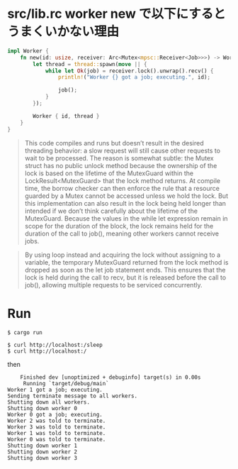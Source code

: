 
# src/lib.rc worker new で以下にするとうまくいかない理由

```rust
impl Worker {
    fn new(id: usize, receiver: Arc<Mutex<mpsc::Receiver<Job>>>) -> Worker {
        let thread = thread::spawn(move || {
            while let Ok(job) = receiver.lock().unwrap().recv() {
                println!("Worker {} got a job; executing.", id);

                job();
            }
        });

        Worker { id, thread }
    }
}
```

> This code compiles and runs but doesn’t result in the desired threading behavior: a slow request will still cause other requests to wait to be processed. The reason is somewhat subtle: the Mutex struct has no public unlock method because the ownership of the lock is based on the lifetime of the MutexGuard<T> within the LockResult<MutexGuard<T>> that the lock method returns. At compile time, the borrow checker can then enforce the rule that a resource guarded by a Mutex cannot be accessed unless we hold the lock. But this implementation can also result in the lock being held longer than intended if we don’t think carefully about the lifetime of the MutexGuard<T>. Because the values in the while let expression remain in scope for the duration of the block, the lock remains held for the duration of the call to job(), meaning other workers cannot receive jobs.

> By using loop instead and acquiring the lock without assigning to a variable, the temporary MutexGuard returned from the lock method is dropped as soon as the let job statement ends. This ensures that the lock is held during the call to recv, but it is released before the call to job(), allowing multiple requests to be serviced concurrently.

# Run

```
$ cargo run
```

```
$ curl http://localhost:/sleep
$ curl http://localhost:/
```

then

```
    Finished dev [unoptimized + debuginfo] target(s) in 0.00s
     Running `target/debug/main`
Worker 1 got a job; executing.
Sending terminate message to all workers.
Shutting down all workers.
Shutting down worker 0
Worker 0 got a job; executing.
Worker 2 was told to terminate.
Worker 3 was told to terminate.
Worker 1 was told to terminate.
Worker 0 was told to terminate.
Shutting down worker 1
Shutting down worker 2
Shutting down worker 3
```
